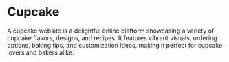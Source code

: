 # Cupcake
A cupcake website is a delightful online platform showcasing a variety of cupcake flavors, designs, and recipes. It features vibrant visuals, ordering options, baking tips, and customization ideas, making it perfect for cupcake lovers and bakers alike.

